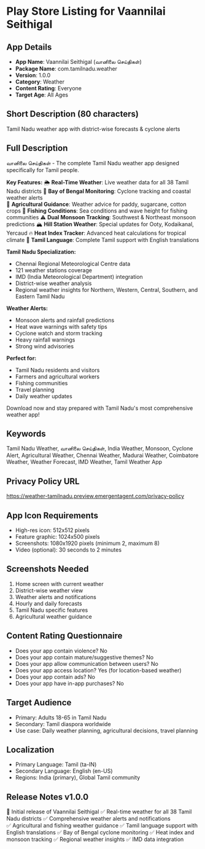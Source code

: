 # Play Store Listing for Vaannilai Seithigal

## App Details
- **App Name**: Vaannilai Seithigal (வானிலை செய்திகள்)
- **Package Name**: com.tamilnadu.weather
- **Version**: 1.0.0
- **Category**: Weather
- **Content Rating**: Everyone
- **Target Age**: All Ages

## Short Description (80 characters)
Tamil Nadu weather app with district-wise forecasts & cyclone alerts

## Full Description
வானிலை செய்திகள் - The complete Tamil Nadu weather app designed specifically for Tamil people.

**Key Features:**
🌦️ **Real-Time Weather**: Live weather data for all 38 Tamil Nadu districts
🌊 **Bay of Bengal Monitoring**: Cyclone tracking and coastal weather alerts  
🌾 **Agricultural Guidance**: Weather advice for paddy, sugarcane, cotton crops
🎣 **Fishing Conditions**: Sea conditions and wave height for fishing communities
⚠️ **Dual Monsoon Tracking**: Southwest & Northeast monsoon predictions
🏔️ **Hill Station Weather**: Special updates for Ooty, Kodaikanal, Yercaud
🔥 **Heat Index Tracker**: Advanced heat calculations for tropical climate
📱 **Tamil Language**: Complete Tamil support with English translations

**Tamil Nadu Specialization:**
- Chennai Regional Meteorological Centre data
- 121 weather stations coverage
- IMD (India Meteorological Department) integration
- District-wise weather analysis
- Regional weather insights for Northern, Western, Central, Southern, and Eastern Tamil Nadu

**Weather Alerts:**
- Monsoon alerts and rainfall predictions
- Heat wave warnings with safety tips
- Cyclone watch and storm tracking
- Heavy rainfall warnings
- Strong wind advisories

**Perfect for:**
- Tamil Nadu residents and visitors
- Farmers and agricultural workers
- Fishing communities
- Travel planning
- Daily weather updates

Download now and stay prepared with Tamil Nadu's most comprehensive weather app!

## Keywords
Tamil Nadu Weather, வானிலை செய்திகள், India Weather, Monsoon, Cyclone Alert, Agricultural Weather, Chennai Weather, Madurai Weather, Coimbatore Weather, Weather Forecast, IMD Weather, Tamil Weather App

## Privacy Policy URL
https://weather-tamilnadu.preview.emergentagent.com/privacy-policy

## App Icon Requirements
- High-res icon: 512x512 pixels
- Feature graphic: 1024x500 pixels  
- Screenshots: 1080x1920 pixels (minimum 2, maximum 8)
- Video (optional): 30 seconds to 2 minutes

## Screenshots Needed
1. Home screen with current weather
2. District-wise weather view
3. Weather alerts and notifications
4. Hourly and daily forecasts
5. Tamil Nadu specific features
6. Agricultural weather guidance

## Content Rating Questionnaire
- Does your app contain violence? No
- Does your app contain mature/suggestive themes? No
- Does your app allow communication between users? No
- Does your app access location? Yes (for location-based weather)
- Does your app contain ads? No
- Does your app have in-app purchases? No

## Target Audience
- Primary: Adults 18-65 in Tamil Nadu
- Secondary: Tamil diaspora worldwide
- Use case: Daily weather planning, agricultural decisions, travel planning

## Localization
- Primary Language: Tamil (ta-IN)
- Secondary Language: English (en-US)
- Regions: India (primary), Global Tamil community

## Release Notes v1.0.0
🌟 Initial release of Vaannilai Seithigal
✅ Real-time weather for all 38 Tamil Nadu districts
✅ Comprehensive weather alerts and notifications  
✅ Agricultural and fishing weather guidance
✅ Tamil language support with English translations
✅ Bay of Bengal cyclone monitoring
✅ Heat index and monsoon tracking
✅ Regional weather insights
✅ IMD data integration